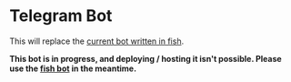 # Telegram Bot

This will replace the [current bot written in fish](https//github.com/Hakimi0804/tgbot-fish).

**This bot is in progress, and deploying / hosting it isn't possible. Please use the [fish bot](https//github.com/Hakimi0804/tgbot-fish) in the meantime.**
